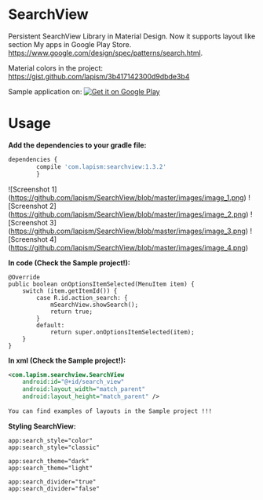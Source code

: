 # SearchView

Persistent SearchView Library in Material Design. 
Now it supports layout like section My apps in Google Play Store.
https://www.google.com/design/spec/patterns/search.html. 

Material colors in the project:
https://gist.github.com/lapism/3b417142300d9dbde3b4

Sample application on:
<a href="https://play.google.com/store/apps/details?id=com.lapism.searchview.sample">
  <img alt="Get it on Google Play"
       src="https://github.com/lapism/SearchView/blob/master/images/google_play.png" />
</a>

# Usage
**Add the dependencies to your gradle file:**
```javascript
dependencies {
        compile 'com.lapism:searchview:1.3.2'
        }
```

![Screenshot 1]
(https://github.com/lapism/SearchView/blob/master/images/image_1.png)    ![Screenshot 2]
(https://github.com/lapism/SearchView/blob/master/images/image_2.png)    ![Screenshot 3]
(https://github.com/lapism/SearchView/blob/master/images/image_3.png)    ![Screenshot 4]
(https://github.com/lapism/SearchView/blob/master/images/image_4.png)    

**In code (Check the Sample project!):**

    @Override
    public boolean onOptionsItemSelected(MenuItem item) {
        switch (item.getItemId()) {
            case R.id.action_search: {
                mSearchView.showSearch();
                return true;
            }
            default:
                return super.onOptionsItemSelected(item);
        }
    }

**In xml (Check the Sample project!):**
```xml
<com.lapism.searchview.SearchView
    android:id="@+id/search_view"
    android:layout_width="match_parent"
    android:layout_height="match_parent" />
        
You can find examples of layouts in the Sample project !!!     
```

**Styling SearchView:**
```
app:search_style="color"
app:search_style="classic"

app:search_theme="dark"
app:search_theme="light"

app:search_divider="true"
app:search_divider="false"
```

